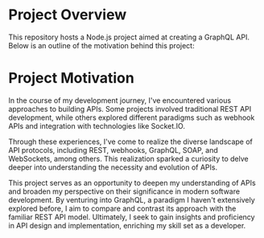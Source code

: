 
# Project Overview
This repository hosts a Node.js project aimed at creating a GraphQL API. Below is an outline of the motivation behind this project:

# Project Motivation
In the course of my development journey, I've encountered various approaches to building APIs. Some projects involved traditional REST API development, while others explored different paradigms such as webhook APIs and integration with technologies like Socket.IO.

Through these experiences, I've come to realize the diverse landscape of API protocols, including REST, webhooks, GraphQL, SOAP, and WebSockets, among others. This realization sparked a curiosity to delve deeper into understanding the necessity and evolution of APIs.

This project serves as an opportunity to deepen my understanding of APIs and broaden my perspective on their significance in modern software development. By venturing into GraphQL, a paradigm I haven't extensively explored before, I aim to compare and contrast its approach with the familiar REST API model. Ultimately, I seek to gain insights and proficiency in API design and implementation, enriching my skill set as a developer.